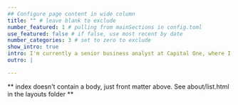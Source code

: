 ```yaml
---
## Configure page content in wide column
title: "" # leave blank to exclude
number_featured: 1 # pulling from mainSections in config.toml
use_featured: false # if false, use most recent by date
number_categories: 3 # set to zero to exclude
show_intro: true
intro: I'm currently a senior business analyst at Capital One, where I solve customer problems using a mix of analytics and strategy. I'm very passionate about advancing inclusion in the workplace, and a strong advocate of mental health. I graduated from the University of Virginia in 2020 with degrees in Systems Engineering and Statistics, where I also served as drum major of the marching band for two years. In my spare time, I love to play bassoon, read, and play lots of board games.
outro: |

---
```


** index doesn't contain a body, just front matter above.
See about/list.html in the layouts folder **